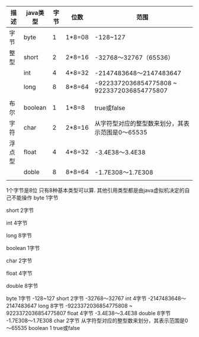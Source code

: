 | 描述   | java类型 | 字节 | 位数   | 范围                                             |
| ------ | -------- | ---- | ------ | ------------------------------------------------ |
| 字节   | byte     | 1    | 1*8=08 | -128~127                                         |
| 整型   | short    | 2    | 2*8=16 | -32768～32767（65536）                           |
|        | int      | 4    | 4*8=32 | -2147483648～2147483647                          |
|        | long     | 8    | 8*8=64 | -9223372036854775808 ~ 9223372036854775807       |
|        |          |      |        |                                                  |
| 布尔   | boolean  | 1    | 1*8=8  | true或false                                      |
| 字符   | char     | 2    | 2*8=16 | 从字符型对应的整型数来划分，其表示范围是0～65535 |
| 浮点型 | float    | 4    | 4*8=32 | -3.4E38～3.4E38                                  |
|        | doble    | 8    | 8*8=64 | -1.7E308～1.7E308                                |
|        |          |      |        |                                                  |





1个字节是8位
只有8种基本类型可以算. 其他引用类型都是由java虚拟机决定的自己不能操作
byte 1字节

short 2字节

int 4字节

long 8字节

boolean 1字节

char 2字节

float 4字节

double 8字节





byte 1字节 -128~127
short 2字节 -32768～32767
int 4字节 -2147483648～2147483647
long 8字节 -9223372036854775808 ~ 9223372036854775807
float 4字节 -3.4E38～3.4E38
double 8字节 -1.7E308～1.7E308
char 2字节 从字符型对应的整型数来划分，其表示范围是0～65535
boolean 1 true或false